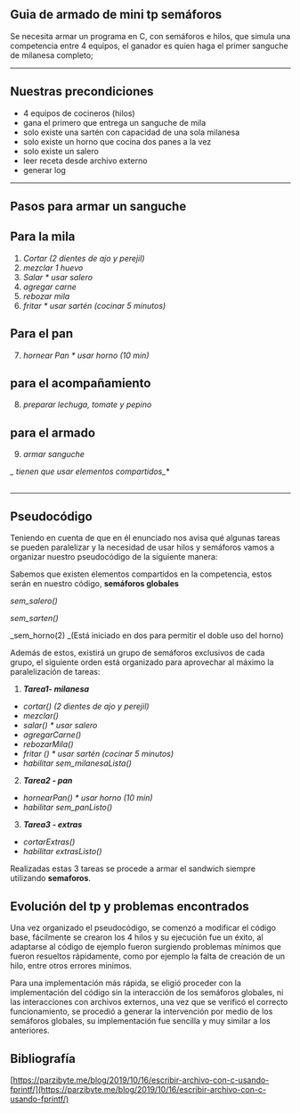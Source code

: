 
## Guia de armado de mini tp semáforos

Se necesita armar un programa en C, con semáforos e hilos, que simula una competencia entre 4 equipos, el ganador es quien haga el primer sanguche de milanesa completo;



---



## Nuestras precondiciones 



*   4 equipos de cocineros (hilos)
*   gana el primero que entrega un sanguche de mila
*   solo existe una sartén con capacidad de una sola milanesa
*   solo existe un horno que cocina dos panes a la vez
*   solo existe un salero
*   leer receta desde archivo externo
*   generar log 



---



## Pasos para armar un sanguche


## Para la mila



1. _Cortar (2 dientes de ajo y perejil)_
2. _mezclar 1 huevo_
3. _Salar * usar salero_
4. _agregar carne_
5. _rebozar mila_
6. _fritar  * usar sartén (cocinar 5 minutos)_


## Para el pan



7. _hornear Pan * usar horno (10 min)_


## para el acompañamiento



8. _preparar lechuga, tomate y pepino_


##  para el armado



9. _armar sanguche_

**_*  tienen que usar elementos compartidos_**


## 

---



## Pseudocódigo

Teniendo en cuenta de que en él enunciado nos avisa qué algunas tareas se pueden paralelizar y la necesidad de usar hilos y semáforos vamos a organizar nuestro pseudocódigo de la siguiente manera:

Sabemos que existen elementos compartidos en la competencia, estos serán en nuestro código, **semáforos globales**

_sem_salero()_

_sem_sarten()_

_sem_horno(2) _(Está iniciado en dos para permitir el doble uso del horno)

Además de estos, existirá un grupo de semáforos exclusivos de cada grupo, el siguiente orden está organizado para aprovechar al máximo la paralelización de tareas:



1. **_Tarea1- milanesa_**
*   _cortar() (2 dientes de ajo y perejil)_
*   _mezclar()_
*   _salar() * usar salero_
*   _agregarCarne()_
*   _rebozarMila()_
*   _fritar () * usar sartén (cocinar 5 minutos)_
*   _habilitar sem_milanesaLista()_
2. **_Tarea2 - pan_**
*   _hornearPan() * usar horno (10 min)_
*   _habilitar sem_panListo()_
3. **_Tarea3 - extras_**
*   _cortarExtras()_
*   _habilitar extrasListo()_

Realizadas estas 3 tareas se procede a armar el sandwich siempre utilizando **semaforos**.


## Evolución del tp y problemas encontrados

Una vez organizado el pseudocódigo, se comenzó a modificar el código base, fácilmente se crearon los 4 hilos y su ejecución fue un éxito, al adaptarse al código de ejemplo fueron surgiendo problemas mínimos que fueron resueltos rápidamente, como por ejemplo la falta de creación de un hilo, entre otros errores minimos.

Para una implementación más rápida, se eligió proceder con la implementación del código sin la interacción de los semáforos globales, ni las interacciones con archivos externos, una vez que se verificó el correcto funcionamiento, se procedió a generar la intervención por medio de los semáforos globales, su implementación fue sencilla y muy similar a los anteriores.


## Bibliografía

[https://parzibyte.me/blog/2019/10/16/escribir-archivo-con-c-usando-fprintf/](https://parzibyte.me/blog/2019/10/16/escribir-archivo-con-c-usando-fprintf/)
